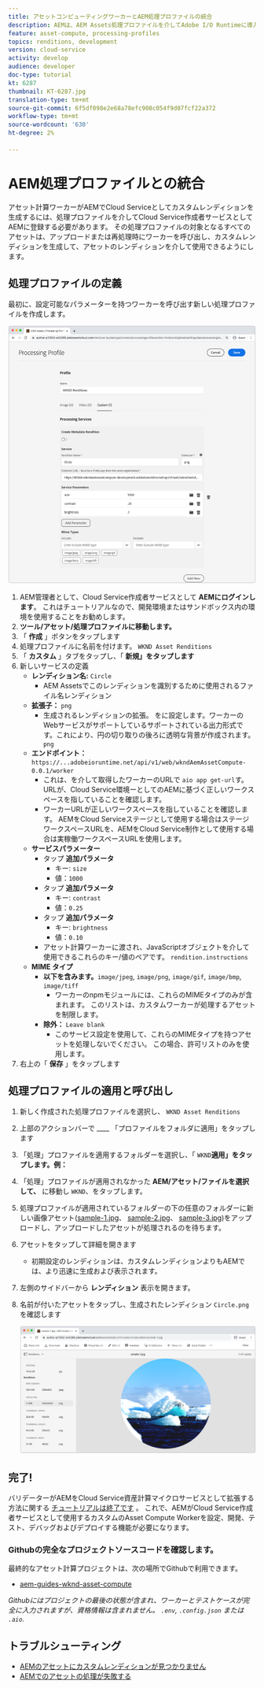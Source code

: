 ```yaml
---
title: アセットコンピューティングワーカーとAEM処理プロファイルの統合
description: AEMは、AEM Assets処理プロファイルを介してAdobe I/O Runtimeに導入されたAsset Computeの作業員とCloud Serviceとして統合されます。 処理プロファイルは、カスタムワーカーを使用して特定のアセットを処理し、ワーカーが生成したファイルをアセットレンディションとして保存するようにAuthorサービスで設定されます。
feature: asset-compute, processing-profiles
topics: renditions, development
version: cloud-service
activity: develop
audience: developer
doc-type: tutorial
kt: 6287
thumbnail: KT-6287.jpg
translation-type: tm+mt
source-git-commit: 6f5df098e2e68a78efc908c054f9d07fcf22a372
workflow-type: tm+mt
source-wordcount: '630'
ht-degree: 2%

---
```



# AEM処理プロファイルとの統合

アセット計算ワーカーがAEMでCloud Serviceとしてカスタムレンディションを生成するには、処理プロファイルを介してCloud Service作成者サービスとしてAEMに登録する必要があります。 その処理プロファイルの対象となるすべてのアセットは、アップロードまたは再処理時にワーカーを呼び出し、カスタムレンディションを生成して、アセットのレンディションを介して使用できるようにします。

## 処理プロファイルの定義

最初に、設定可能なパラメーターを持つワーカーを呼び出す新しい処理プロファイルを作成します。

![処理プロファイル](./assets/processing-profiles/new-processing-profile.png)

1. AEM管理者として、Cloud Service作成者サービスとして __AEMにログインします__。 これはチュートリアルなので、開発環境またはサンドボックス内の環境を使用することをお勧めします。
1. __ツール/アセット/処理プロファイルに移動します。__
1. 「 __作成__ 」ボタンをタップします
1. 処理プロファイルに名前を付けます。 `WKND Asset Renditions`
1. 「 __カスタム__ 」タブをタップし、「 __新規」をタップします__
1. 新しいサービスの定義
   + __レンディション名:__ `Circle`
      + AEM Assetsでこのレンディションを識別するために使用されるファイル名レンディション
   + __拡張子：__ `png`
      + 生成されるレンディションの拡張。 をに設定します。ワーカーのWebサービスがサポートしているサポートされている出力形式です。これにより、円の切り取りの後ろに透明な背景が作成されます。 `png`
   + __エンドポイント：__ `https://...adobeioruntime.net/api/v1/web/wkndAemAssetCompute-0.0.1/worker`
      + これは、を介して取得したワーカーのURLで `aio app get-url`す。 URLが、Cloud Service環境ーとしてのAEMに基づく正しいワークスペースを指していることを確認します。
      + ワーカーURLが正しいワークスペースを指していることを確認します。 AEMをCloud Serviceステージとして使用する場合はステージワークスペースURLを、AEMをCloud Service制作として使用する場合は実稼働ワークスペースURLを使用します。
   + __サービスパラメーター__
      + タップ __追加パラメータ__
         + キー: `size`
         + 値：`1000`
      + タップ __追加パラメータ__
         + キー: `contrast`
         + 値：`0.25`
      + タップ __追加パラメータ__
         + キー: `brightness`
         + 値：`0.10`
      + アセット計算ワーカーに渡され、JavaScriptオブジェクトを介して使用できるこれらのキー/値のペアです。 `rendition.instructions`
   + __MIME タイプ__
      + __以下を含みます。__`image/jpeg`, `image/png`, `image/gif`, `image/bmp`, `image/tiff`
         + ワーカーのnpmモジュールには、これらのMIMEタイプのみが含まれます。 このリストは、カスタムワーカーが処理するアセットを制限します。
      + __除外：__ `Leave blank`
         + このサービス設定を使用して、これらのMIMEタイプを持つアセットを処理しないでください。 この場合、許可リストのみを使用します。
1. 右上の「 __保存__ 」をタップします

## 処理プロファイルの適用と呼び出し

1. 新しく作成された処理プロファイルを選択し、 `WKND Asset Renditions`
1. 上部のアクションバーで ____ 「プロファイルをフォルダに適用」をタップします
1. 「処理」プロファイルを適用するフォルダーを選択し、「 `WKND`__適用」をタップします。例：__
1. 「処理」プロファイルが適用されなかった __AEM/アセット/ファイルを選択して、__ に移動し `WKND`、をタップします。
1. 処理プロファイルが適用されているフォルダーの下の任意のフォルダーに新しい画像アセット([sample-1.jpg](../assets/samples/sample-1.jpg)、 [sample-2.jpg](../assets/samples/sample-2.jpg)、 [sample-3.jpg](../assets/samples/sample-3.jpg))をアップロードし、アップロードしたアセットが処理されるのを待ちます。
1. アセットをタップして詳細を開きます
   + 初期設定のレンディションは、カスタムレンディションよりもAEMでは、より迅速に生成および表示されます。
1. 左側のサイドバーから __レンディション__ 表示を開きます。
1. 名前が付いたアセットをタップし、生成されたレンディション `Circle.png` を確認します

   ![生成されたレンディション](./assets/processing-profiles/rendition.png)

## 完了!

バリデーターがAEMをCloud Service資産計算マイクロサービスとして拡張する方法に関する [チュートリアルは終了です](../overview.md) 。 これで、AEMがCloud Service作成者サービスとして使用するカスタムのAsset Compute Workerを設定、開発、テスト、デバッグおよびデプロイする機能が必要になります。

### Githubの完全なプロジェクトソースコードを確認します。

最終的なアセット計算プロジェクトは、次の場所でGithubで利用できます。

+ [aem-guides-wknd-asset-compute](https://github.com/adobe/aem-guides-wknd-asset-compute)

_Githubにはプロジェクトの最後の状態が含まれ、ワーカーとテストケースが完全に入力されますが、資格情報は含まれません。 `.env`, `.config.json` または `.aio`._

## トラブルシューティング

+ [AEMのアセットにカスタムレンディションが見つかりません](../troubleshooting.md#custom-rendition-missing-from-asset)
+ [AEMでのアセットの処理が失敗する](../troubleshooting.md#asset-processing-fails)
